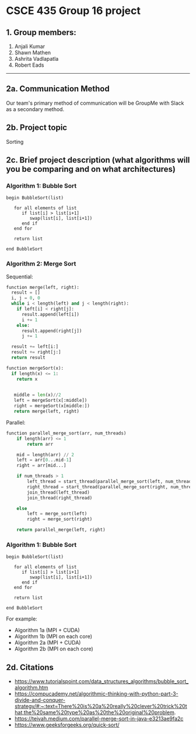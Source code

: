 # CSCE 435 Group 16 project

## 1. Group members:

1. Anjali Kumar
2. Shawn Mathen
3. Ashrita Vadlapatla
4. Robert Eads

---

## 2a. Communication Method

Our team's primary method of communication will be GroupMe with Slack as a secondary method.

## 2b. Project topic

Sorting

## 2c. Brief project description (what algorithms will you be comparing and on what architectures)

### Algorithm 1: Bubble Sort

```
begin BubbleSort(list)

   for all elements of list
      if list[i] > list[i+1]
         swap(list[i], list[i+1])
      end if
   end for

   return list

end BubbleSort
```


### Algorithm 2: Merge Sort
Sequential:
```python
function merge(left, right):
  result = []
  i, j = 0, 0
  while i < length(left) and j < length(right):
    if left[i] < right[j]:
      result.append(left[i])
      i += 1
    else:
      result.append(right[j])
      j += 1

  result += left[i:]
  result += right[j:]
  return result

function mergeSort(x):
  if length(x) <= 1:
    return x

  
   middle = len(x)//2
   left = mergeSort(x[:middle])
   right = mergeSort(x[middle:])
   return merge(left, right)
```

Parallel:
```python
function parallel_merge_sort(arr, num_threads)
    if length(arr) <= 1
        return arr

    mid = length(arr) // 2
    left = arr[0...mid-1]
    right = arr[mid...]

    if num_threads > 1
        left_thread = start_thread(parallel_merge_sort(left, num_threads/2))
        right_thread = start_thread(parallel_merge_sort(right, num_threads/2))
        join_thread(left_thread)
        join_thread(right_thread)

    else
        left = merge_sort(left)
        right = merge_sort(right)

    return parallel_merge(left, right)
```
### Algorithm 1: Bubble Sort

```
begin BubbleSort(list)

   for all elements of list
      if list[i] > list[i+1]
         swap(list[i], list[i+1])
      end if
   end for

   return list

end BubbleSort
```

For example:

- Algorithm 1a (MPI + CUDA)
- Algorithm 1b (MPI on each core)
- Algorithm 2a (MPI + CUDA)
- Algorithm 2b (MPI on each core)



## 2d. Citations

- https://www.tutorialspoint.com/data_structures_algorithms/bubble_sort_algorithm.htm
- https://compucademy.net/algorithmic-thinking-with-python-part-3-divide-and-conquer-strategy/#:~:text=There%20is%20a%20really%20clever%20trick%20that,the%20same%20type%20as%20the%20original%20problem.
- https://teivah.medium.com/parallel-merge-sort-in-java-e3213ae9fa2c
- https://www.geeksforgeeks.org/quick-sort/